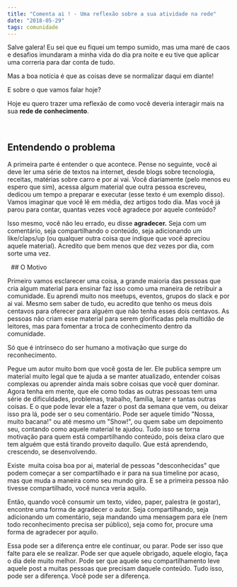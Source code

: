 ```yaml
---
title: "Comenta ai ! - Uma reflexão sobre a sua atividade na rede"
date: "2018-05-29"
tags: comunidade
---
```


Salve galera! Eu sei que eu fiquei um tempo sumido, mas uma maré de caos e desafios imundaram a minha vida do dia pra noite e eu tive que aplicar uma correria para dar conta de tudo.

Mas a boa notícia é que as coisas deve se normalizar daqui em diante!

<ImagePoster caption="Preguiça ficando feliz" :src="require('@/assets/img/nice.gif')" />

E sobre o que vamos falar hoje?

Hoje eu quero trazer uma reflexão de como você deveria interagir mais na sua **rede de conhecimento**.

 

## Entendendo o problema

A primeira parte é entender o que acontece. Pense no seguinte, você ai deve ler uma série de textos na internet, desde blogs sobre tecnologia, receitas, matérias sobre carro e por ai vai. Você diariamente (pelo menos eu espero que sim), acessa algum material que outra pessoa escreveu, dedicou um tempo a preparar e executar (esse texto é um exemplo disso). Vamos imaginar que você lê em média, dez artigos todo dia. Mas você já parou para contar, quantas vezes você agradece por aquele conteúdo?

<ImagePoster caption="Ham... Obrigado?" :src="require('@/assets/img/ham_thanks.gif')" />

Isso mesmo, você não leu errado, eu disse **agradecer.** Seja com um comentário, seja compartilhando o conteúdo, seja adicionando um like/claps/up (ou qualquer outra coisa que indique que você apreciou aquele material). Acredito que bem menos que dez vezes por dia, com sorte uma vez.

<ImagePoster caption="Mas porque?" :src="require('@/assets/img/but_why.gif')" />
 
## O Motivo

Primeiro vamos esclarecer uma coisa, a grande maioria das pessoas que cria algum material para ensinar faz isso como uma maneira de retribuir a comunidade. Eu aprendi muito nos meetups, eventos, grupos do slack e por ai vai. Mesmo sem saber de tudo, eu acredito que tenho os meus dois centavos para oferecer para alguém que não tenha esses dois centavos. As pessoas não criam esse material para serem glorificadas pela multidão de leitores, mas para fomentar a troca de conhecimento dentro da comunidade.

Só que é intrínseco do ser humano a motivação que surge do reconhecimento.

Pegue um autor muito bom que você gosta de ler. Ele publica sempre um material muito legal que te ajuda a se manter atualizado, entender coisas complexas ou aprender ainda mais sobre coisas que você quer dominar. Agora tenha em mente, que ele como todas as outras pessoas tem uma série de dificuldades, problemas, trabalho, família, lazer e tantas outras coisas. E o que pode levar ele a fazer o post da semana que vem, ou deixar isso pra lá, pode ser o seu comentário. Pode ser aquele tímido "Nossa, muito bacana!" ou até mesmo um "Show!", ou quem sabe um depoimento seu, contando como aquele material te ajudou. Tudo isso se torna motivação para quem está compartilhando conteúdo, pois deixa claro que tem alguém que está tirando proveito daquilo. Que está aprendendo, crescendo, se desenvolvendo.

Existe  muita coisa boa por ai, material de pessoas "desconhecidas" que podem começar a ser compartilhado e ir para na sua timeline por acaso, mas que muda a maneira como seu mundo gira. E se a primeira pessoa não tivesse compartilhado, você nunca veria aquilo.

Então, quando você consumir um texto, video, paper, palestra (e gostar), encontre uma forma de agradecer o autor. Seja compartilhando, seja adicionando um comentário, seja mandando uma mensagem para ele (nem todo reconhecimento precisa ser público), seja como for, procure uma forma de agradecer por aquilo.

Essa pode ser a diferença entre ele continuar, ou parar. Pode ser isso que falte para ele se realizar. Pode ser que aquele obrigado, aquele elogio, faça o dia dele muito melhor. Pode ser que aquele seu compartilhamento leve aquele post a muitas pessoas que precisam daquele conteúdo. Tudo isso, pode ser a diferença. Você pode ser a diferença.

<Signature />